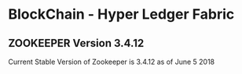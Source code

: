 # BlockChain - Hyper Ledger Fabric
## ZOOKEEPER Version 3.4.12 
Current Stable Version of Zookeeper is 3.4.12 as of June 5 2018
